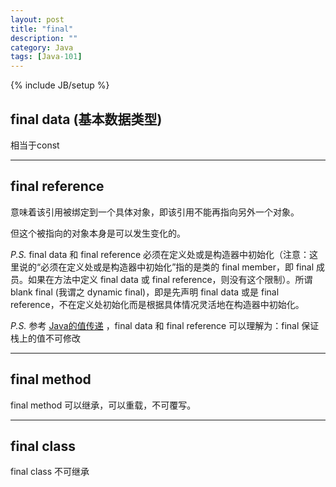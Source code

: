 ```yaml
---
layout: post
title: "final"
description: ""
category: Java
tags: [Java-101]
---
```

{% include JB/setup %}

## final data (基本数据类型)

相当于const

---

## final reference

意味着该引用被绑定到一个具体对象，即该引用不能再指向另外一个对象。  

但这个被指向的对象本身是可以发生变化的。  

_P.S._ final data 和 final reference 必须在定义处或是构造器中初始化（注意：这里说的“必须在定义处或是构造器中初始化”指的是类的 final member，即 final 成员。如果在方法中定义 final data 或 final reference，则没有这个限制）。所谓 blank final (我谓之 dynamic final)，即是先声明 final data 或是 final reference，不在定义处初始化而是根据具体情况灵活地在构造器中初始化。

_P.S._ 参考 [Java的值传递](/java/2010/07/04/pass-by-value-in-java) ，final data 和 final reference 可以理解为：final 保证栈上的值不可修改

---

## final method

final method 可以继承，可以重载，不可覆写。

---

## final class

final class 不可继承
